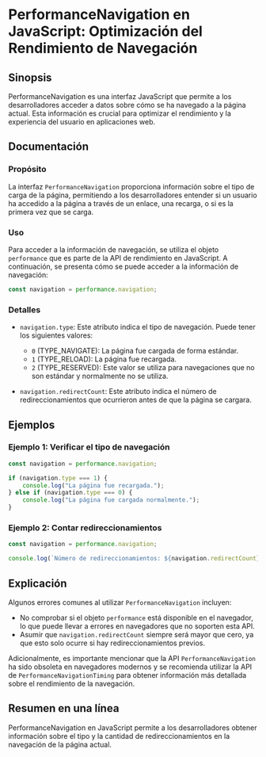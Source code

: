 <!--
Meta Description: # PerformanceNavigation en JavaScript: Optimización del Rendimiento de Navegación ## Sinopsis PerformanceNavigation es una interfaz JavaScript que per...
Meta Keywords: que, navigation, página, javascript, navegación
-->

# PerformanceNavigation en JavaScript: Optimización del Rendimiento de Navegación

## Sinopsis
PerformanceNavigation es una interfaz JavaScript que permite a los desarrolladores acceder a datos sobre cómo se ha navegado a la página actual. Esta información es crucial para optimizar el rendimiento y la experiencia del usuario en aplicaciones web.

## Documentación
### Propósito
La interfaz `PerformanceNavigation` proporciona información sobre el tipo de carga de la página, permitiendo a los desarrolladores entender si un usuario ha accedido a la página a través de un enlace, una recarga, o si es la primera vez que se carga.

### Uso
Para acceder a la información de navegación, se utiliza el objeto `performance` que es parte de la API de rendimiento en JavaScript. A continuación, se presenta cómo se puede acceder a la información de navegación:

```javascript
const navigation = performance.navigation;
```

### Detalles
- `navigation.type`: Este atributo indica el tipo de navegación. Puede tener los siguientes valores:
  - `0` (TYPE_NAVIGATE): La página fue cargada de forma estándar.
  - `1` (TYPE_RELOAD): La página fue recargada.
  - `2` (TYPE_RESERVED): Este valor se utiliza para navegaciones que no son estándar y normalmente no se utiliza.

- `navigation.redirectCount`: Este atributo indica el número de redireccionamientos que ocurrieron antes de que la página se cargara.

## Ejemplos
### Ejemplo 1: Verificar el tipo de navegación

```javascript
const navigation = performance.navigation;

if (navigation.type === 1) {
    console.log("La página fue recargada.");
} else if (navigation.type === 0) {
    console.log("La página fue cargada normalmente.");
}
```

### Ejemplo 2: Contar redireccionamientos

```javascript
const navigation = performance.navigation;

console.log(`Número de redireccionamientos: ${navigation.redirectCount}`);
```

## Explicación
Algunos errores comunes al utilizar `PerformanceNavigation` incluyen:
- No comprobar si el objeto `performance` está disponible en el navegador, lo que puede llevar a errores en navegadores que no soporten esta API.
- Asumir que `navigation.redirectCount` siempre será mayor que cero, ya que esto solo ocurre si hay redireccionamientos previos.

Adicionalmente, es importante mencionar que la API `PerformanceNavigation` ha sido obsoleta en navegadores modernos y se recomienda utilizar la API de `PerformanceNavigationTiming` para obtener información más detallada sobre el rendimiento de la navegación.

## Resumen en una línea
PerformanceNavigation en JavaScript permite a los desarrolladores obtener información sobre el tipo y la cantidad de redireccionamientos en la navegación de la página actual.